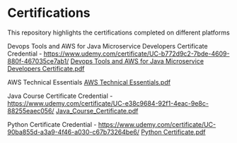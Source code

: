 # Certifications
This repository highlights the certifications completed on different platforms

Devops Tools and AWS for Java Microservice Developers Certificate
Credential - https://www.udemy.com/certificate/UC-b772d9c2-7bde-4609-880f-467035ce7ab1/
[Devops Tools and AWS for Java Microservice Developers Certificate.pdf](https://github.com/user-attachments/files/21932329/Devops.Tools.and.AWS.for.Java.Microservice.Developers.Certificate.pdf)

AWS Technical Essentials
[AWS Technical Essentials.pdf](https://github.com/user-attachments/files/21932336/AWS.Technical.Essentials.pdf)

Java Course Certificate
Credential - https://www.udemy.com/certificate/UC-e38c9684-92f1-4eac-9e8c-88255eaec056/
[Java_Course_Certificate.pdf](https://github.com/user-attachments/files/21932348/Java_Course_Certificate.pdf)

Python Certificate
Credential - https://www.udemy.com/certificate/UC-90ba855d-a3a9-4f46-a030-c67b73264be6/
[Python Certificate.pdf](https://github.com/user-attachments/files/21932351/Python.Certificate.pdf)
